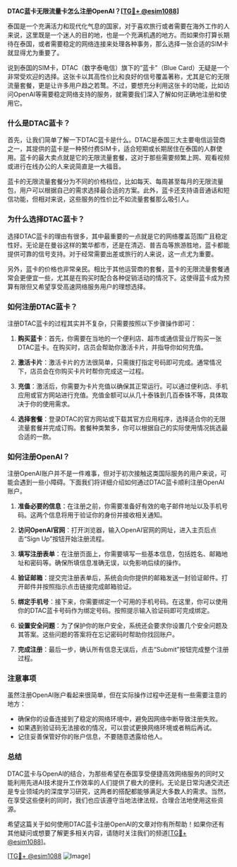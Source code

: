 **DTAC蓝卡无限流量卡怎么注册OpenAI？[[TG💪+ @esim1088](https://t.me/s/esim1088)]**

泰国是一个充满活力和现代化气息的国家，对于喜欢旅行或者需要在海外工作的人来说，这里既是一个迷人的目的地，也是一个充满机遇的地方。而如果你打算长期待在泰国，或者需要稳定的网络连接来处理各种事务，那么选择一张合适的SIM卡就显得尤为重要了。

说到泰国的SIM卡，DTAC（数字泰电信）旗下的“蓝卡”（Blue Card）无疑是一个非常受欢迎的选择。这张卡以其高性价比和良好的信号覆盖著称，尤其是它的无限流量套餐，更是让许多用户趋之若鹜。不过，要想充分利用这张卡的功能，比如访问OpenAI等需要稳定网络支持的服务，就需要我们深入了解如何正确地注册和使用它。

### 什么是DTAC蓝卡？

首先，让我们简单了解一下DTAC蓝卡是什么。DTAC是泰国三大主要电信运营商之一，其提供的蓝卡是一种预付费SIM卡，适合短期或长期居住在泰国的人群使用。蓝卡的最大卖点就是它的无限流量套餐，这对于那些需要频繁上网、观看视频或进行在线办公的人来说简直是一大福音。

蓝卡的无限流量套餐分为不同的价格档位，比如每天、每周甚至每月的无限流量包，用户可以根据自己的需求选择最合适的方案。此外，蓝卡还支持语音通话和短信功能，但相对来说，这些服务的性价比不如流量套餐那么吸引人。

### 为什么选择DTAC蓝卡？

选择DTAC蓝卡的理由有很多，其中最重要的一点就是它的网络覆盖范围广且稳定性好。无论是在曼谷这样的繁华都市，还是在清迈、普吉岛等旅游胜地，蓝卡都能提供可靠的信号支持。对于经常需要出差或旅行的人来说，这一点尤为重要。

另外，蓝卡的价格也非常亲民。相比于其他运营商的套餐，蓝卡的无限流量套餐通常会更便宜一些，尤其是在购买时配合各种促销活动的情况下。这使得蓝卡成为预算有限但又希望享受高速网络服务用户的理想选择。

### 如何注册DTAC蓝卡？

注册DTAC蓝卡的过程其实并不复杂，只需要按照以下步骤操作即可：

1. **购买蓝卡**：首先，你需要在当地的一个便利店、超市或通信营业厅购买一张DTAC蓝卡。在购买时，店员会帮助你激活卡片，并指导你如何充值。

2. **激活卡片**：激活卡片的方法很简单，只需拨打指定号码即可完成。通常情况下，店员会在你购买卡片时帮你完成这一过程。

3. **充值**：激活后，你需要为卡片充值以确保其正常运行。可以通过便利店、手机应用或官方网站进行充值。充值金额可以从几十泰铢到几百泰铢不等，具体取决于你的使用需求。

4. **选择套餐**：登录DTAC的官方网站或下载其官方应用程序，选择适合你的无限流量套餐并完成订购。套餐种类繁多，你可以根据自己的实际使用情况挑选最合适的一款。

### 如何注册OpenAI？

注册OpenAI账户并不是一件难事，但对于初次接触这类国际服务的用户来说，可能会遇到一些小障碍。下面我们将详细介绍如何通过DTAC蓝卡顺利注册OpenAI账户。

1. **准备必要的信息**：在注册之前，你需要准备好有效的电子邮件地址以及手机号码。这两个信息将用于验证你的身份并接收相关通知。

2. **访问OpenAI官网**：打开浏览器，输入OpenAI官网的网址，进入主页后点击“Sign Up”按钮开始注册流程。

3. **填写注册表单**：在注册页面上，你需要填写一些基本信息，包括姓名、邮箱地址和密码等。确保所填信息准确无误，以免影响后续的操作。

4. **验证邮箱**：提交完注册表单后，系统会向你提供的邮箱发送一封验证邮件。打开邮件并按照指示点击链接完成邮箱验证。

5. **绑定手机号**：接下来，你需要绑定一个可用的手机号码。在这里，你可以使用你的DTAC蓝卡号码作为绑定号码。按照提示输入验证码即可完成绑定。

6. **设置安全问题**：为了保护你的账户安全，系统还会要求你设置几个安全问题及其答案。这些问题的答案将在忘记密码时帮助你找回账户。

7. **完成注册**：最后一步，确认所有信息无误后，点击“Submit”按钮完成整个注册过程。

### 注意事项

虽然注册OpenAI账户看起来很简单，但在实际操作过程中还是有一些需要注意的地方：

- 确保你的设备连接到了稳定的网络环境中，避免因网络中断导致注册失败。
- 如果遇到验证码无法接收的情况，可以尝试更换网络环境或者稍后再试。
- 记住妥善保管好你的账户信息，不要随意透露给他人。

### 总结

DTAC蓝卡与OpenAI的结合，为那些希望在泰国享受便捷高效网络服务的同时又能利用先进AI技术提升工作效率的人们提供了极大的便利。无论是日常沟通交流还是专业领域内的深度学习研究，这两者的搭配都能够满足大多数人的需求。当然，在享受这些便利的同时，我们也应该遵守当地法律法规，合理合法地使用这些资源。

希望这篇关于如何使用DTAC蓝卡注册OpenAI的文章对你有所帮助！如果你还有其他疑问或想要了解更多相关内容，请随时关注我们的频道[[TG💪+ @esim1088](https://t.me/s/esim1088)]。

[[TG💪+ @esim1088](https://t.me/s/esim1088) ![Image](https://i.postimg.cc/4NQfJmqS/Snipaste-2025-05-13-00-14-12.png)]